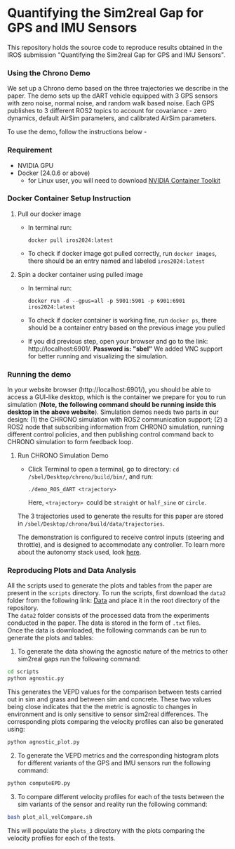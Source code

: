 # Quantifying the Sim2real Gap for GPS and IMU Sensors
This repository holds the source code to reproduce results obtained in the IROS submission "Quantifying the Sim2real Gap for GPS and IMU Sensors".

### Using the Chrono Demo 

We set up a Chrono demo based on the three trajectories we describe in the paper. The demo sets up the dART vehicle equipped with 3 GPS sensors with zero noise, normal noise, and random walk based noise. Each GPS publishes to 3 different ROS2 topics to account for covariance - zero dynamics, default AirSim parameters, and calibrated AirSim parameters. 

To use the demo, follow the instructions below - 

### Requirement

- NVIDIA GPU
- Docker (24.0.6 or above)
    - for Linux user, you will need to download [NVIDIA Container Toolkit](https://docs.nvidia.com/datacenter/cloud-native/container-toolkit/latest/install-guide.html)

### Docker Container Setup Instruction

1. Pull our docker image

    - In terminal run: 
    
        ```docker pull iros2024:latest```
    
    - To check if docker image got pulled correctly, run ```docker images```, there should be an entry named and labeled ```iros2024:latest```

2. Spin a docker container using pulled image

    - In terminal run:

        ```docker run -d --gpus=all -p 5901:5901 -p 6901:6901 iros2024:latest```

    - To check if docker container is working fine, run ```docker ps```, there should be a container entry based on the previous image you pulled

    - If you did previous step, open your browser and go to the link: http://localhost:6901/. **Password is: "sbel"** We added VNC support for better running and visualizing the simulation.
  
### Running the demo
In your website browser (http://localhost:6901/), you should be able to access a GUI-like desktop, which is the container we prepare for you to run simulation (**Note, the following command should be running inside this desktop in the above website**). Simulation demos needs two parts in our design: (1) the CHRONO simulation with ROS2 communication support; (2) a ROS2 node that subscribing information from CHRONO simulation, running different control policies, and then publishing control command back to CHRONO simulation to form feedback loop.

1. Run CHRONO Simulation Demo

    - Click Terminal to open a terminal, go to directory: ```cd /sbel/Desktop/chrono/build/bin/```, and run:

        ```./demo_ROS_dART <trajectory>```
        
        Here, ```<trajectory> ```could be ```straight``` or ```half_sine``` or ```circle```.  

   The 3 trajectories used to generate the results for this paper are stored in ```/sbel/Desktop/chrono/build/data/trajectories```. 

   The demonstration is configured to receive control inputs (steering and throttle), and is designed to accommodate any controller. To learn more about the autonomy stack used, 
   look [here](https://github.com/uwsbel/autonomy-research-testbed). 
### Reproducing Plots and Data Analysis
All the scripts used to generate the plots and tables from the paper are present in the `scripts` directory. To run the scripts, first download the `data2` folder from the following link: [Data](https://drive.google.com/drive/folders/1t3GVovJ4nNwaoIZhAmNQ-YUVguKNMHZP?usp=sharing) and place it in the root directory of the repository.  
The `data2` folder consists of the processed data from the experiments conducted in the paper. The data is stored in the form of `.txt` files.   
Once the data is downloaded, the following commands can be run to generate the plots and tables:
1) To generate the data showing the agnostic nature of the metrics to other sim2real gaps run the following command:
```bash
cd scripts
python agnostic.py
```
This generates the VEPD values for the comparison between tests carried out in sim and grass and between sim and concrete. These two values being close indicates that the the metric is agnostic to changes in environment and is only sensitive to sensor sim2real differences. The corresponding plots comparing the velocity profiles can also be generated using:
```bash
python agnostic_plot.py
```
2) To generate the VEPD metrics and the corresponding histogram plots for different variants of the GPS and IMU sensors run the following command:
```bash
python computeEPD.py
```
3) To compare different velocity profiles for each of the tests between the sim variants of the sensor and reality run the following command:
```bash
bash plot_all_velCompare.sh
```
This will populate the `plots_3` directory with the plots comparing the velocity profiles for each of the tests.

